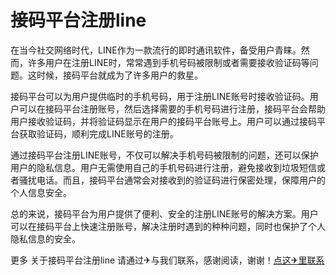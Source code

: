 # 接码平台注册line

在当今社交网络时代，LINE作为一款流行的即时通讯软件，备受用户青睐。然而，许多用户在注册LINE时，常常遇到手机号码被限制或者需要接收验证码等问题。这时候，接码平台就成为了许多用户的救星。

接码平台可以为用户提供临时的手机号码，用于注册LINE账号时接收验证码。用户可以在接码平台注册账号，然后选择需要的手机号码进行注册，接码平台会帮助用户接收验证码，并将验证码显示在用户的接码平台账号上。用户可以通过接码平台获取验证码，顺利完成LINE账号的注册。

通过接码平台注册LINE账号，不仅可以解决手机号码被限制的问题，还可以保护用户的隐私信息。用户无需使用自己的手机号码进行注册，避免接收到垃圾短信或者骚扰电话。而且，接码平台通常会对接收到的验证码进行保密处理，保障用户的个人信息安全。

总的来说，接码平台为用户提供了便利、安全的注册LINE账号的解决方案。用户可以在接码平台上快速注册账号，解决注册时遇到的种种问题，同时也保护了个人隐私信息的安全。

更多 关于接码平台注册line 请通过✈与我们联系，感谢阅读，谢谢！[点这✈里联系](https://a.k02.cc)